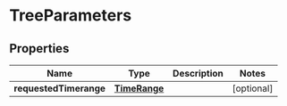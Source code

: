 

# TreeParameters


## Properties

| Name | Type | Description | Notes |
|------------ | ------------- | ------------- | -------------|
|**requestedTimerange** | [**TimeRange**](TimeRange.md) |  |  [optional] |



